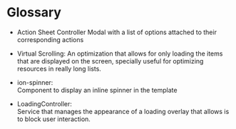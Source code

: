 # Glossary

* Action Sheet Controller
Modal with a list of options attached to their corresponding actions

* Virtual Scrolling:
An optimization that allows for only loading the items that are displayed 
on the screen, specially useful for optimizing resources in really long lists.

* ion-spinner:  
Component to display an inline spinner in the template

* LoadingController:  
Service that manages the appearance of a loading overlay that allows is to block
user interaction.
